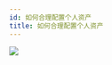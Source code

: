 ```yaml
---
id: 如何合理配置个人资产
title: 如何合理配置个人资产
---
```


![](https://wiki-media-1253965369.cos.ap-guangzhou.myqcloud.com/img/20210312135502.png)
